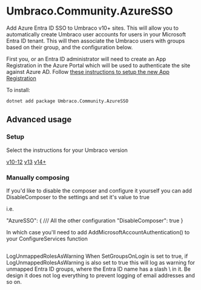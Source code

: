 # Umbraco.Community.AzureSSO

Add Azure Entra ID SSO to Umbraco v10+ sites. This will allow you to automatically create Umbraco user accounts for users in your Microsoft Entra ID tenant. This will then associate the Umbraco users with groups based on their group, and the configuration below.

First you, or an Entra ID administrator will need to create an App Registration in the Azure Portal which will be used to authenticate the site against Azure AD. Follow [these instructions to setup the new App Registration](EntraIDSetup.md)

To install:

`dotnet add package Umbraco.Community.AzureSSO`

## Advanced usage

### Setup

Select the instructions for your Umbraco version

[v10-12](README-uptov12.md)
[v13](README-v13.md)
[v14+](README-v14plus.md)

### Manually composing

If you'd like to disable the composer and configure it yourself you can add DisableComposer to the settings and set it's value to true

i.e.

"AzureSSO": {
	/// All the other configuration
	"DisableComposer": true
}

In which case you'll need to add AddMicrosoftAccountAuthentication() to your ConfigureServices function

##

LogUnmappedRolesAsWarning
When SetGroupsOnLogin is set to true, if LogUnmappedRolesAsWarning is also set to true this will log as warning for unmapped Entra ID groups, where the Entra ID name has a slash \ in it. Be design it does not log everything to prevent logging of email addresses and so on.